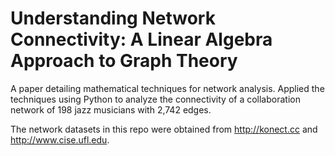 # Understanding Network Connectivity: A Linear Algebra Approach to Graph Theory   

A paper detailing mathematical techniques for network analysis.
Applied the techniques using Python to analyze the connectivity of a collaboration 
network of 198 jazz musicians with 2,742 edges.

The network datasets in this repo were obtained from http://konect.cc and http://www.cise.ufl.edu.
